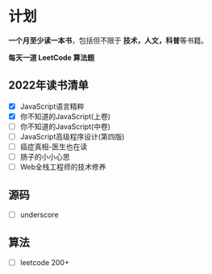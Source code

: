 # 计划

**一个月至少读一本书**，包括但不限于 **技术，人文，科普**等书籍。

**每天一道 LeetCode 算法题**
## 2022年读书清单

- [x] JavaScript语言精粹
- [x] 你不知道的JavaScript(上卷)
- [ ] 你不知道的JavaScript(中卷)
- [ ] JavaScript高级程序设计(第四版)
- [ ] 癌症真相-医生也在读
- [ ] 肠子的小小心思
- [ ] Web全栈工程师的技术修养

## 源码

- [ ] underscore

## 算法

- [ ] leetcode 200+